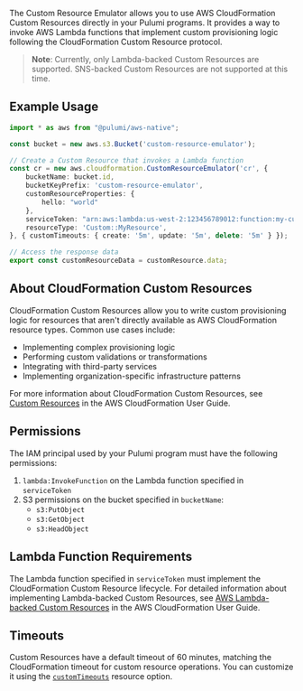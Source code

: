 The Custom Resource Emulator allows you to use AWS CloudFormation Custom Resources directly in your Pulumi programs. It provides a way to invoke AWS Lambda functions that implement custom provisioning logic following the CloudFormation Custom Resource protocol.

> **Note**: Currently, only Lambda-backed Custom Resources are supported. SNS-backed Custom Resources are not supported at this time.

## Example Usage

```typescript
import * as aws from "@pulumi/aws-native";

const bucket = new aws.s3.Bucket('custom-resource-emulator');

// Create a Custom Resource that invokes a Lambda function
const cr = new aws.cloudformation.CustomResourceEmulator('cr', {
    bucketName: bucket.id,
    bucketKeyPrefix: 'custom-resource-emulator',
    customResourceProperties: {
        hello: "world"
    },
    serviceToken: "arn:aws:lambda:us-west-2:123456789012:function:my-custom-resource",
    resourceType: 'Custom::MyResource',
}, { customTimeouts: { create: '5m', update: '5m', delete: '5m' } });

// Access the response data
export const customResourceData = customResource.data;
```

## About CloudFormation Custom Resources

CloudFormation Custom Resources allow you to write custom provisioning logic for resources that aren't directly available as AWS CloudFormation resource types. Common use cases include:

- Implementing complex provisioning logic
- Performing custom validations or transformations
- Integrating with third-party services
- Implementing organization-specific infrastructure patterns

For more information about CloudFormation Custom Resources, see [Custom Resources](https://docs.aws.amazon.com/AWSCloudFormation/latest/UserGuide/template-custom-resources.html) in the AWS CloudFormation User Guide.

## Permissions

The IAM principal used by your Pulumi program must have the following permissions:

1. `lambda:InvokeFunction` on the Lambda function specified in `serviceToken`
2. S3 permissions on the bucket specified in `bucketName`:
   - `s3:PutObject`
   - `s3:GetObject`
   - `s3:HeadObject`

## Lambda Function Requirements

The Lambda function specified in `serviceToken` must implement the CloudFormation Custom Resource lifecycle.
For detailed information about implementing Lambda-backed Custom Resources, see [AWS Lambda-backed Custom Resources](https://docs.aws.amazon.com/AWSCloudFormation/latest/UserGuide/template-custom-resources-lambda.html) in the AWS CloudFormation User Guide.

## Timeouts

Custom Resources have a default timeout of 60 minutes, matching the CloudFormation timeout for custom resource operations. You can customize it using the [`customTimeouts`](https://www.pulumi.com/docs/iac/concepts/options/customtimeouts/) resource option.
